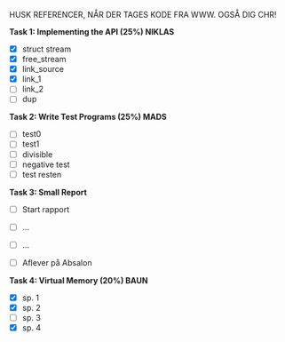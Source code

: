 HUSK REFERENCER, NÅR DER TAGES KODE FRA WWW. OGSÅ DIG CHR!




**Task 1: Implementing the API (25%) NIKLAS**
- [x] struct stream
- [x] free_stream
- [x] link_source
- [x] link_1
- [ ] link_2
- [ ] dup

**Task 2: Write Test Programs (25%) MADS**
- [ ] test0
- [ ] test1
- [ ] divisible
- [ ] negative test
- [ ] test resten

**Task 3: Small Report**
- [ ] Start rapport
- [ ] ...
- [ ] ...
- [ ] Aflever på Absalon


**Task 4: Virtual Memory (20%) BAUN**
- [x] sp. 1
- [x] sp. 2
- [ ] sp. 3
- [x] sp. 4
